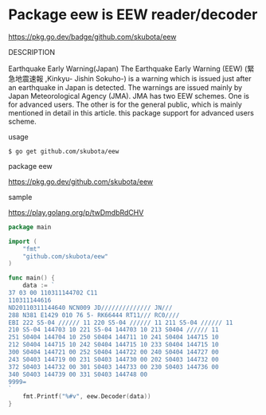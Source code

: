 Package eew is EEW reader/decoder
===================
https://pkg.go.dev/badge/github.com/skubota/eew

DESCRIPTION

Earthquake Early Warning(Japan)
The Earthquake Early Warning (EEW) (緊急地震速報 ,Kinkyu- Jishin Sokuho-) is a warning which is issued just after an earthquake in Japan is detected.
The warnings are issued mainly by Japan Meteorological Agency (JMA).
JMA has two EEW schemes. One is for advanced users. The other is for the general public, which is mainly mentioned in detail in this article.
this package support for advanced users scheme.

usage

	$ go get github.com/skubota/eew

package eew 

<https://pkg.go.dev/github.com/skubota/eew>

sample

<https://play.golang.org/p/twDmdbRdCHV>

```go
package main

import (
	"fmt"
	"github.com/skubota/eew"
)

func main() {
	data := `
37 03 00 110311144702 C11
110311144616
ND20110311144640 NCN009 JD////////////// JN///
288 N381 E1429 010 76 5- RK66444 RT11/// RC0////
EBI 222 S5-04 ////// 11 220 S5-04 ////// 11 211 S5-04 ////// 11
210 S5-04 144703 10 221 S5-04 144703 10 213 S0404 ////// 11
251 S0404 144704 10 250 S0404 144711 10 241 S0404 144715 10
212 S0404 144715 10 242 S0404 144715 10 233 S0404 144715 10
300 S0404 144721 00 252 S0404 144722 00 240 S0404 144727 00
243 S0403 144719 00 231 S0403 144730 00 202 S0403 144732 00
372 S0403 144732 00 301 S0403 144733 00 230 S0403 144736 00
340 S0403 144739 00 331 S0403 144748 00
9999=
`
	fmt.Printf("%#v", eew.Decoder(data))
}
```



